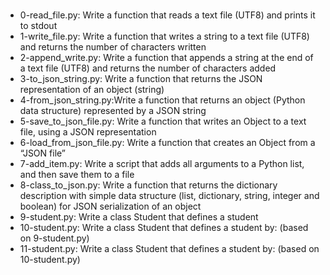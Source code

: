 ###
- 0-read_file.py: Write a function that reads a text file (UTF8) and prints it to stdout
- 1-write_file.py: Write a function that writes a string to a text file (UTF8) and returns the number of characters written
- 2-append_write.py: Write a function that appends a string at the end of a text file (UTF8) and returns the number of characters added
- 3-to_json_string.py: Write a function that returns the JSON representation of an object (string)
- 4-from_json_string.py:Write a function that returns an object (Python data structure) represented by a JSON string
- 5-save_to_json_file.py: Write a function that writes an Object to a text file, using a JSON representation
- 6-load_from_json_file.py: Write a function that creates an Object from a “JSON file”
- 7-add_item.py: Write a script that adds all arguments to a Python list, and then save them to a file
- 8-class_to_json.py: Write a function that returns the dictionary description with simple data structure (list, dictionary, string, integer and boolean) for JSON serialization of an object
- 9-student.py: Write a class Student that defines a student
- 10-student.py: Write a class Student that defines a student by: (based on 9-student.py)
- 11-student.py: Write a class Student that defines a student by: (based on 10-student.py)
